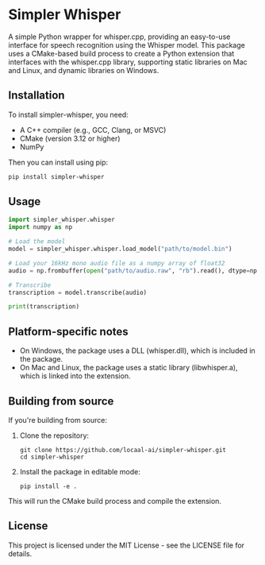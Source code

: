 # Simpler Whisper

A simple Python wrapper for whisper.cpp, providing an easy-to-use interface for speech recognition using the Whisper model. This package uses a CMake-based build process to create a Python extension that interfaces with the whisper.cpp library, supporting static libraries on Mac and Linux, and dynamic libraries on Windows.

## Installation

To install simpler-whisper, you need:
- A C++ compiler (e.g., GCC, Clang, or MSVC)
- CMake (version 3.12 or higher)
- NumPy

Then you can install using pip:

```bash
pip install simpler-whisper
```

## Usage

```python
import simpler_whisper.whisper
import numpy as np

# Load the model
model = simpler_whisper.whisper.load_model("path/to/model.bin")

# Load your 16kHz mono audio file as a numpy array of float32
audio = np.frombuffer(open("path/to/audio.raw", "rb").read(), dtype=np.float32)

# Transcribe
transcription = model.transcribe(audio)

print(transcription)
```

## Platform-specific notes

- On Windows, the package uses a DLL (whisper.dll), which is included in the package.
- On Mac and Linux, the package uses a static library (libwhisper.a), which is linked into the extension.

## Building from source

If you're building from source:
1. Clone the repository:
   ```
   git clone https://github.com/locaal-ai/simpler-whisper.git
   cd simpler-whisper
   ```
2. Install the package in editable mode:
   ```
   pip install -e .
   ```

This will run the CMake build process and compile the extension.

## License

This project is licensed under the MIT License - see the LICENSE file for details.